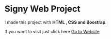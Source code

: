 # Signy Web Project

I made this project with **HTML , CSS  and Boostrap**.

If you want to visit just click here [Go to Website ](https://signyweb.netlify.app/)
